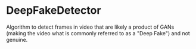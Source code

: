 # DeepFakeDetector

Algorithm to detect frames in video that are likely a product of GANs (making the video what is commonly referred to as a "Deep Fake") and not genuine.
